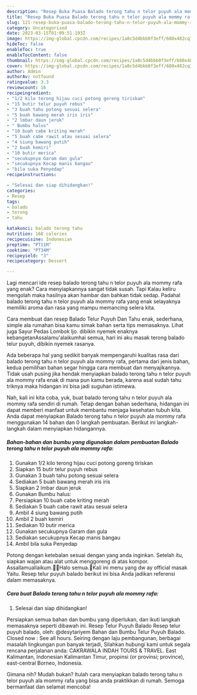 ```yaml
---
description: "Resep Buka Puasa Balado terong tahu n telor puyuh ala mommy rafa yang Bikin Ngiler"
title: "Resep Buka Puasa Balado terong tahu n telor puyuh ala mommy rafa yang Bikin Ngiler"
slug: 121-resep-buka-puasa-balado-terong-tahu-n-telor-puyuh-ala-mommy-rafa-yang-bikin-ngiler
category: Uncategorized
date: 2023-03-15T01:09:51.193Z
image: https://img-global.cpcdn.com/recipes/1a8c5d4bbb0f3eff/680x482cq70/balado-terong-tahu-n-telor-puyuh-ala-mommy-rafa-foto-resep-utama.jpg
hideToc: false
enableToc: true
enableTocContent: false
thumbnail: https://img-global.cpcdn.com/recipes/1a8c5d4bbb0f3eff/680x482cq70/balado-terong-tahu-n-telor-puyuh-ala-mommy-rafa-foto-resep-utama.jpg
cover: https://img-global.cpcdn.com/recipes/1a8c5d4bbb0f3eff/680x482cq70/balado-terong-tahu-n-telor-puyuh-ala-mommy-rafa-foto-resep-utama.jpg
author: Admin
authorAv: notfound
ratingvalue: 3.3
reviewcount: 16
recipeingredient:
- "1/2 kilo terong hijau cuci potong goreng tiriskan"
- "15 butir telur puyuh rebus"
- "3 buah tahu potong sesuai selera"
- "5 buah bawang merah iris iris"
- "2 lmbar daun jeruk"
- " Bumbu halus"
- "10 buah cabe kriting merah"
- "5 buah cabe rawit atau sesuai selera"
- "4 siung bawang putih"
- "2 buah kemiri"
- "10 butir merica"
- "secukupnya Garam dan gula"
- "secukupnya Kecap manis bangau"
- "bila suka Penyedap"
recipeinstructions:

- "Selesai dan siap dihidangkan!"
categories:
- Resep
tags:
- balado
- terong
- tahu

katakunci: balado terong tahu 
nutrition: 168 calories
recipecuisine: Indonesian
preptime: "PT11M"
cooktime: "PT34M"
recipeyield: "3"
recipecategory: Dessert

---
```



Lagi mencari ide resep balado terong tahu n telor puyuh ala mommy rafa yang enak? Cara menyiapkannya sangat tidak susah. Tapi Kalau keliru mengolah maka hasilnya akan hambar dan bahkan tidak sedap. Padahal balado terong tahu n telor puyuh ala mommy rafa yang enak selayaknya memiliki aroma dan rasa yang mampu memancing selera kita.


Cara membuat dan resep Balado Telur Puyuh Dan Tahu enak, sederhana, simple ala rumahan bisa kamu simak bahan serta tips memasaknya. Lihat juga Sayur Pedas Lombok Ijo. dibikin nyemek enaknya kebangetanAssalamu&#39;alaikumhai semua, hari ini aku masak terong balado telur puyuh, dibikin nyemek rasanya.

Ada beberapa hal yang sedikit banyak mempengaruhi kualitas rasa dari balado terong tahu n telor puyuh ala mommy rafa, pertama dari jenis bahan, kedua pemilihan bahan segar hingga cara membuat dan menyajikannya. Tidak usah pusing jika hendak menyiapkan balado terong tahu n telor puyuh ala mommy rafa enak di mana pun kamu berada, karena asal sudah tahu triknya maka hidangan ini bisa jadi suguhan istimewa.


Nah, kali ini kita coba, yuk, buat balado terong tahu n telor puyuh ala mommy rafa sendiri di rumah. Tetap dengan bahan sederhana, hidangan ini dapat memberi manfaat untuk membantu menjaga kesehatan tubuh kita. Anda dapat menyiapkan Balado terong tahu n telor puyuh ala mommy rafa menggunakan 14 bahan dan 0 langkah pembuatan. Berikut ini langkah-langkah dalam menyiapkan hidangannya.

<!--inarticleads1-->

##### Bahan-bahan dan bumbu yang digunakan dalam pembuatan Balado terong tahu n telor puyuh ala mommy rafa:

1. Gunakan 1/2 kilo terong hijau cuci potong goreng tiriskan
1. Siapkan 15 butir telur puyuh rebus
1. Gunakan 3 buah tahu potong sesuai selera
1. Sediakan 5 buah bawang merah iris iris
1. Siapkan 2 lmbar daun jeruk
1. Gunakan  Bumbu halus:
1. Persiapkan 10 buah cabe kriting merah
1. Sediakan 5 buah cabe rawit atau sesuai selera
1. Ambil 4 siung bawang putih
1. Ambil 2 buah kemiri
1. Sediakan 10 butir merica
1. Gunakan secukupnya Garam dan gula
1. Sediakan secukupnya Kecap manis bangau
1. Ambil bila suka Penyedap


Potong dengan ketebalan sesuai dengan yang anda inginkan. Setelah itu, siapkan wajan atau alat untuk menggoreng di atas kompor. Assallamuallaikum.🙏🏻Halo semua.🤗Kali ini menu yang dw ay official masak Yaitu. Resep telur puyuh balado berikut ini bisa Anda jadikan referensi dalam memasaknya. 

<!--inarticleads2-->

##### Cara buat Balado terong tahu n telor puyuh ala mommy rafa:


1. Selesai dan siap dihidangkan!

Persiapkan semua bahan dan bumbu yang diperlukan, dan ikuti langkah memasaknya seperti dibawah ini. Resep Telur Puyuh Balado Resep telur puyuh balado, oleh: @desytariyem Bahan dan Bumbu Telur Puyuh Balado. Closed now : See all hours. Seiring dengan laju pembangunan, berbagai masalah lingkungan pun banyak terjadi, Silahkan hubungi kami untuk segala rencana perjalanan anda: CAKRAWALA INDAH TOURS &amp; TRAVEL. East Kalimantan, Indonesian Kalimantan Timur, propinsi (or provinsi; province), east-central Borneo, Indonesia. 

Gimana nih? Mudah bukan? Itulah cara menyiapkan balado terong tahu n telor puyuh ala mommy rafa yang bisa anda praktikkan di rumah. Semoga bermanfaat dan selamat mencoba!
